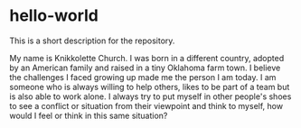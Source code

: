 # hello-world
This is a short description for the repository.

My name is Knikkolette Church.  I was born in a different country, adopted by an American family and raised in a tiny Oklahoma farm town.  I believe the challenges I faced growing up made me the person I am today.  I am someone who is always willing to help others, likes to be part of a team but is also able to work alone.  I always try to put myself in other people's shoes to see a conflict or situation from their viewpoint and think to myself, how would I feel or think in this same situation? 


